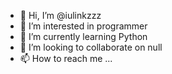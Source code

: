 - 👋 Hi, I’m @iulinkzzz
- 👀 I’m interested in programmer
- 🌱 I’m currently learning Python
- 💞️ I’m looking to collaborate on null
- 📫 How to reach me ...

<!---
iulinkzzz/iulinkzzz is a ✨ special ✨ repository because its `README.md` (this file) appears on your GitHub profile.
You can click the Preview link to take a look at your changes.
--->
